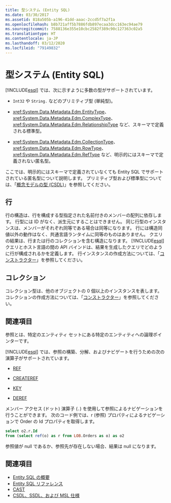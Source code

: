 ```yaml
---
title: 型システム (Entity SQL)
ms.date: 03/30/2017
ms.assetid: 818a505b-a196-41dd-aaac-2ccd5f7a2f1a
ms.openlocfilehash: b8b721aff5b7886fdb897ecaa3dcc163ec94ae79
ms.sourcegitcommit: 7588136e355e10cbc2582f389c90c127363c02a5
ms.translationtype: HT
ms.contentlocale: ja-JP
ms.lasthandoff: 03/12/2020
ms.locfileid: "79149832"
---
```

# <a name="type-system-entity-sql"></a>型システム (Entity SQL)
[!INCLUDE[esql](../../../../../../includes/esql-md.md)] では、次に示すように多数の型がサポートされています。  
  
- `Int32` や `String.` などのプリミティブ型 (単純型)。  
  
- <xref:System.Data.Metadata.Edm.EntityType>、<xref:System.Data.Metadata.Edm.ComplexType>、<xref:System.Data.Metadata.Edm.RelationshipType> など、スキーマで定義される標準型。  
  
- <xref:System.Data.Metadata.Edm.CollectionType>、<xref:System.Data.Metadata.Edm.RowType>、<xref:System.Data.Metadata.Edm.RefType> など、明示的にはスキーマで定義されない匿名型。  
  
 ここでは、明示的にはスキーマで定義されていなくても Entity SQL でサポートされている匿名型について説明します。 プリミティブ型および標準型については、「[概念モデルの型 (CSDL)](/ef/ef6/modeling/designer/advanced/edmx/csdl-spec#conceptual-model-types-csdl)」を参照してください。  
  
## <a name="rows"></a>行  
 行の構造は、行を構成する型指定された名前付きのメンバーの配列に依存します。 行型には ID がなく、派生元にすることはできません。 同じ行型のインスタンスは、メンバーがそれぞれ同等である場合は同等になります。 行には構造同値以外の動作はなく、共通言語ランタイムに同等のものはありません。 クエリの結果は、行または行のコレクションを含む構造になります。 [!INCLUDE[esql](../../../../../../includes/esql-md.md)] クエリとホスト言語の間の API バインドは、結果を生成したクエリでどのように行が構成されるかを定義します。 行インスタンスの作成方法については、「[コンストラクター](constructing-types-entity-sql.md)」を参照してください。  
  
## <a name="collections"></a>コレクション  
 コレクション型は、他のオブジェクトの 0 個以上のインスタンスを表します。 コレクションの作成方法については、「[コンストラクター](constructing-types-entity-sql.md)」を参照してください。  
  
## <a name="references"></a>関連項目  
 参照とは、特定のエンティティ セットにある特定のエンティティへの論理ポインターです。  
  
 [!INCLUDE[esql](../../../../../../includes/esql-md.md)] では、参照の構築、分解、およびナビゲートを行うための次の演算子がサポートされています。  
  
- [REF](ref-entity-sql.md)  
  
- [CREATEREF](createref-entity-sql.md)  
  
- [KEY](key-entity-sql.md)  
  
- [DEREF](deref-entity-sql.md)  
  
 メンバー アクセス (ドット) 演算子 (`.`) を使用して参照によるナビゲーションを行うことができます。 次のコード例では、r (参照) プロパティによるナビゲーションで Order の Id プロパティを取得します。  
  
```sql  
select o2.r.Id
from (select ref(o) as r from LOB.Orders as o) as o2
```  
  
 参照値が null であるか、参照先が存在しない場合、結果は null になります。  
  
## <a name="see-also"></a>関連項目

- [Entity SQL の概要](entity-sql-overview.md)
- [Entity SQL リファレンス](entity-sql-reference.md)
- [CAST](cast-entity-sql.md)
- [CSDL、SSDL、および MSL 仕様](/ef/ef6/modeling/designer/advanced/edmx/csdl-spec)
